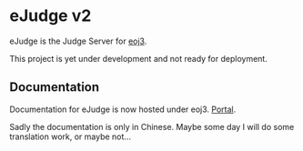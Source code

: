 # eJudge v2

eJudge is the Judge Server for [eoj3](https://github.com/ultmaster/eoj3).

This project is yet under development and not ready for deployment.


## Documentation

Documentation for eJudge is now hosted under eoj3. [Portal](https://ultmaster.github.io/eoj3/).

Sadly the documentation is only in Chinese. Maybe some day I will do some translation work, or maybe not...

